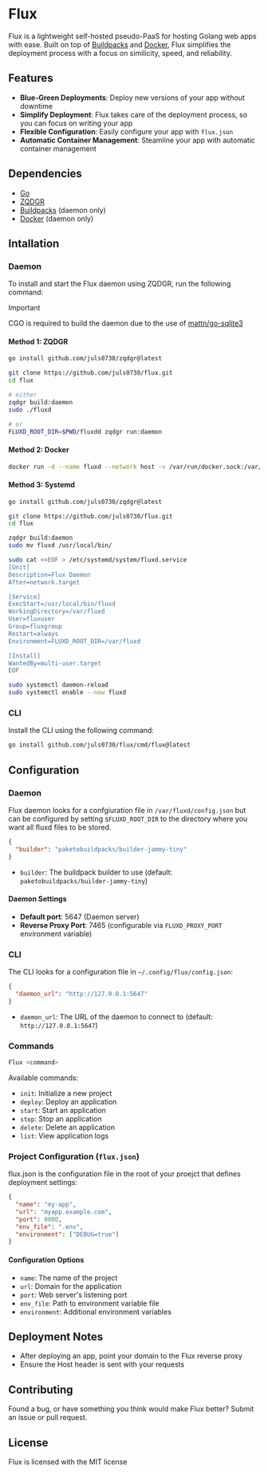 # Flux

Flux is a lightweight self-hosted pseudo-PaaS for hosting Golang web apps with ease. Built on top of [Buildpacks](https://buildpacks.io/) and [Docker](https://docs.docker.com/get-docker/), Flux simplifies the deployment process with a focus on similicity, speed, and reliability.

## Features

- **Blue-Green Deployments**: Deploy new versions of your app without downtime
- **Simplify Deployment**: Flux takes care of the deployment process, so you can focus on writing your app
- **Flexible Configuration**: Easily configure your app with `flux.json`
- **Automatic Container Management**: Steamline your app with automatic container management

## Dependencies

- [Go](https://golang.org/dl/)
- [ZQDGR](https://github.com/juls0730/zqdgr)
- [Buildpacks](https://buildpacks.io/) (daemon only)
- [Docker](https://docs.docker.com/get-docker/) (daemon only)

## Intallation

### Daemon

To install and start the Flux daemon using ZQDGR, run the following command:

> [!IMPORTANT]
> CGO is required to build the daemon due to the use of [mattn/go-sqlite3](https://github.com/mattn/go-sqlite3)

#### Method 1: ZQDGR

```bash
go install github.com/juls0730/zqdgr@latest

git clone https://github.com/juls0730/flux.git
cd flux

# either
zqdgr build:daemon
sudo ./fluxd

# or
FLUXD_ROOT_DIR=$PWD/fluxdd zqdgr run:daemon
```

#### Method 2: Docker

```bash
docker run -d --name fluxd --network host -v /var/run/docker.sock:/var/run/docker.sock -v fluxd-data:/var/fluxd -p 5647:5647 -p 7465:7465 zoeissleeping/fluxd:latest
```

#### Method 3: Systemd

```bash
go install github.com/juls0730/zqdgr@latest

git clone https://github.com/juls0730/flux.git
cd flux

zqdgr build:daemon
sudo mv fluxd /usr/local/bin/

sudo cat <<EOF > /etc/systemd/system/fluxd.service
[Unit]
Description=Flux Daemon
After=network.target

[Service]
ExecStart=/usr/local/bin/fluxd
WorkingDirectory=/var/fluxd
User=fluxuser
Group=fluxgroup
Restart=always
Environment=FLUXD_ROOT_DIR=/var/fluxd

[Install]
WantedBy=multi-user.target
EOF

sudo systemctl daemon-reload
sudo systemctl enable --now fluxd
```

### CLI

Install the CLI using the following command:

```bash
go install github.com/juls0730/flux/cmd/flux@latest
```

## Configuration

### Daemon

Flux daemon looks for a confgiuration file in `/var/fluxd/config.json` but can be configured by setting `$FLUXD_ROOT_DIR` to the directory where you want all fluxd files to be stored.

```json
{
  "builder": "paketobuildpacks/builder-jammy-tiny"
}
```

- `builder`: The buildpack builder to use (default: `paketobuildpacks/builder-jammy-tiny`)

#### Daemon Settings

- **Default port**: 5647 (Daemon server)
- **Reverse Proxy Port**: 7465 (configurable via `FLUXD_PROXY_PORT` environment variable)

### CLI

The CLI looks for a configuration file in `~/.config/flux/config.json`:

```json
{
  "daemon_url": "http://127.0.0.1:5647"
}
```

- `daemon_url`: The URL of the daemon to connect to (default: `http://127.0.0.1:5647`)

### Commands

```bash
Flux <command>
```

Available commands:

- `init`: Initialize a new project
- `deploy`: Deploy an application
- `start`: Start an application
- `stop`: Stop an application
- `delete`: Delete an application
- `list`: View application logs

### Project Configuration (`flux.json`)

flux.json is the configuration file in the root of your proejct that defines deployment settings:

```json
{
  "name": "my-app",
  "url": "myapp.example.com",
  "port": 8080,
  "env_file": ".env",
  "environment": ["DEBUG=true"]
}
```

#### Configuration Options

- `name`: The name of the project
- `url`: Domain for the application
- `port`: Web server's listening port
- `env_file`: Path to environment variable file
- `environment`: Additional environment variables

## Deployment Notes

- After deploying an app, point your domain to the Flux reverse proxy
- Ensure the Host header is sent with your requests

## Contributing

Found a bug, or have something you think would make Flux better? Submit an issue or pull request.

## License

Flux is licensed with the MIT license
